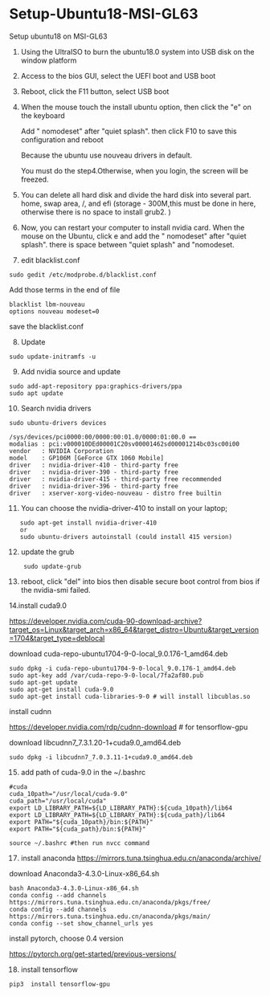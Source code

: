 # Setup-Ubuntu18-MSI-GL63
Setup ubuntu18 on MSI-GL63
1. Using the UltraISO to burn the ubuntu18.0 system into USB disk on the window platform

2. Access to the bios GUI, select the UEFI boot and USB boot

3. Reboot, click the F11 button, select USB boot

4. When the mouse touch the install ubuntu option, then click the "e" on the keyboard
   
   Add " nomodeset" after "quiet splash". then click F10 to save this configuration and reboot
   
   Because the ubuntu use nouveau drivers  in default.
  
   You must do the step4.Otherwise, when you login, the screen will be freezed.
5. You can delete all hard disk and divide the hard disk into several part. home, swap area, /, and efi (storage - 300M,this must be done in here, otherwise there is no space to install grub2. )

6. Now, you can restart your computer to install nvidia card. When the mouse on the Ubuntu, click e and add the " nomodeset" after "quiet splash". there is space between "quiet splash" and "nomodeset.
7. edit blacklist.conf
```
sudo gedit /etc/modprobe.d/blacklist.conf
```
Add those terms in the end of file
```blacklist nouveau
blacklist lbm-nouveau
options nouveau modeset=0
```
save the blacklist.conf

8. Update  
```
sudo update-initramfs -u
```
9. Add nvidia source and update
  ```
  sudo add-apt-repository ppa:graphics-drivers/ppa
  sudo apt update
  ```
10. Search nvidia drivers
```
sudo ubuntu-drivers devices
```
```
/sys/devices/pci0000:00/0000:00:01.0/0000:01:00.0 ==
modalias : pci:v000010DEd00001C20sv00001462sd00001214bc03sc00i00
vendor   : NVIDIA Corporation
model    : GP106M [GeForce GTX 1060 Mobile]
driver   : nvidia-driver-410 - third-party free
driver   : nvidia-driver-390 - third-party free
driver   : nvidia-driver-415 - third-party free recommended
driver   : nvidia-driver-396 - third-party free
driver   : xserver-xorg-video-nouveau - distro free builtin
```
11. You can choose the nvidia-driver-410 to install on your laptop; 
```
   sudo apt-get install nvidia-driver-410
   or 
   sudo ubuntu-drivers autoinstall (could install 415 version)
```
12. update the grub
```
    sudo update-grub
```
13. reboot, click "del" into bios then disable secure boot control from bios if the nvidia-smi failed.

14.install cuda9.0

https://developer.nvidia.com/cuda-90-download-archive?target_os=Linux&target_arch=x86_64&target_distro=Ubuntu&target_version=1704&target_type=deblocal

download cuda-repo-ubuntu1704-9-0-local_9.0.176-1_amd64.deb
```
sudo dpkg -i cuda-repo-ubuntu1704-9-0-local_9.0.176-1_amd64.deb
sudo apt-key add /var/cuda-repo-9-0-local/7fa2af80.pub
sudo apt-get update
sudo apt-get install cuda-9.0
sudo apt-get install cuda-libraries-9-0 # will install libcublas.so
```

install cudnn

https://developer.nvidia.com/rdp/cudnn-download # for tensorflow-gpu

download  libcudnn7_7.3.1.20-1+cuda9.0_amd64.deb
```
sudo dpkg -i libcudnn7_7.0.3.11-1+cuda9.0_amd64.deb
```

15. add path of cuda-9.0 in the ~/.bashrc
```
#cuda
cuda_10path="/usr/local/cuda-9.0"
cuda_path="/usr/local/cuda"
export LD_LIBRARY_PATH=${LD_LIBRARY_PATH}:${cuda_10path}/lib64
export LD_LIBRARY_PATH=${LD_LIBRARY_PATH}:${cuda_path}/lib64
export PATH="${cuda_10path}/bin:${PATH}"
export PATH="${cuda_path}/bin:${PATH}"
```
```
source ~/.bashrc #then run nvcc command
```
17. install anaconda 
https://mirrors.tuna.tsinghua.edu.cn/anaconda/archive/

download Anaconda3-4.3.0-Linux-x86_64.sh
```
bash Anaconda3-4.3.0-Linux-x86_64.sh
conda config --add channels https://mirrors.tuna.tsinghua.edu.cn/anaconda/pkgs/free/
conda config --add channels https://mirrors.tuna.tsinghua.edu.cn/anaconda/pkgs/main/
conda config --set show_channel_urls yes
```
install pytorch, choose 0.4 version

https://pytorch.org/get-started/previous-versions/

18. install tensorflow
```
pip3  install tensorflow-gpu
```
